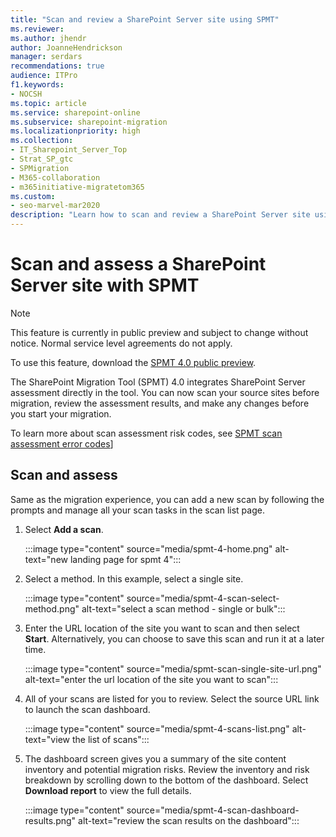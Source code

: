 ```yaml
---
title: "Scan and review a SharePoint Server site using SPMT"
ms.reviewer: 
ms.author: jhendr
author: JoanneHendrickson
manager: serdars
recommendations: true
audience: ITPro
f1.keywords:
- NOCSH
ms.topic: article
ms.service: sharepoint-online
ms.subservice: sharepoint-migration
ms.localizationpriority: high
ms.collection: 
- IT_Sharepoint_Server_Top
- Strat_SP_gtc
- SPMigration
- M365-collaboration
- m365initiative-migratetom365
ms.custom:
- seo-marvel-mar2020
description: "Learn how to scan and review a SharePoint Server site using the SharePoint Migration Tool."
--- 
```

# Scan and assess a SharePoint Server site with SPMT

> [!NOTE]
> This feature is currently in public preview and subject to change without notice. Normal service level agreements do not apply.
>
>To use this feature, download the [SPMT 4.0 public preview](https://aka.ms/spmt-beta-page).

The SharePoint Migration Tool (SPMT) 4.0 integrates SharePoint Server assessment directly in the tool. You can now scan your source sites before migration, review the assessment results, and make any changes before you start your migration.

To learn more about scan assessment risk codes, see [SPMT scan assessment error codes](/sharepointmigration/spmt-scan-risk-codes)]


## Scan and assess

Same as the migration experience, you can add a new scan by following the prompts and manage all your scan tasks in the scan list page.

1. Select **Add a scan**.

   :::image type="content" source="media/spmt-4-home.png" alt-text="new landing page for spmt 4":::

2. Select a method. In this example, select a single site.

   :::image type="content" source="media/spmt-4-scan-select-method.png" alt-text="select a scan method - single or bulk":::

3. Enter the URL location of the site you want to scan and then select **Start**.  Alternatively, you can choose to save this scan and run it at a later time.

    :::image type="content" source="media/spmt-scan-single-site-url.png" alt-text="enter the url location of the site you want to scan":::

4. All of your scans are listed for you to review. Select the source URL link to launch the scan dashboard.

    :::image type="content" source="media/spmt-4-scans-list.png" alt-text="view the list of scans":::

5. The dashboard screen gives you a summary of the site content inventory and potential migration risks. Review the inventory and risk breakdown by scrolling down to the bottom of the dashboard.  Select **Download report** to view the full details.

    :::image type="content" source="media/spmt-4-scan-dashboard-results.png" alt-text="review the scan results on the dashboard":::

